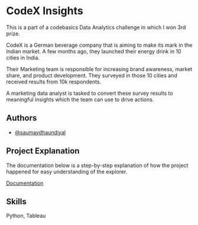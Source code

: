 
# CodeX Insights

This is a part of a codebasics Data Analytics challenge in which I won 3rd prize. 

CodeX is a German beverage company that is aiming to make its mark in the Indian market. A few months ago, they launched their energy drink in 10 cities in India.

Their Marketing team is responsible for increasing brand awareness, market share, and product development. They surveyed in those 10 cities and received results from 10k respondents. 

A marketing data analyst is tasked to convert these survey results to meaningful insights which the team can use to drive actions.



## Authors

- [@saumaydhaundiyal](https://www.github.com/saumaydhaundiyal)


## Project Explanation

The documentation below is a step-by-step explanation of how the project happened for easy understanding of the explorer. 

[Documentation]([https://docs.google.com/document/d/1N2hM_ADf6tTjIMekCJLWeScEwm2Mxan6WTZLFzYG3Ow/edit?usp=sharing)


## Skills
Python, Tableau
